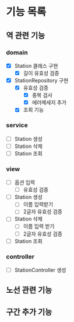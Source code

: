 # 기능 목록
## 역 관련 기능
### domain
- [x] Station 클래스 구현
    - [x] 길이 유효성 검증
- [x] StationRepository 구현
    - [x] 유효성 검증
        - [x] 중복 검사
        - [x] 에러메세지 추가
    - [x] 조회 기능

### service
- [ ] Station 생성
- [ ] Station 삭제
- [ ] Station 조회

### view
- [ ] 옵션 입력
    - [ ] 유효성 검증
- [ ] Station 생성
    - [ ] 이름 입력받기
    - [ ] 2글자 유효성 검증
- [ ] Station 삭제
    - [ ] 이름 입력 받기
    - [ ] 2글자 유효성 검증
- [ ] Station 조회

### controller
- [ ] StationController 생성

## 노선 관련 기능



## 구간 추가 기능